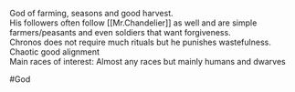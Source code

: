 God of farming, seasons and good harvest.  
His followers often follow [[Mr.Chandelier]] as well and are simple farmers/peasants and even soldiers that want forgiveness.  
Chronos does not require much rituals but he punishes wastefulness.  
Chaotic good alignment  
Main races of interest: Almost any races but mainly humans and dwarves

#God